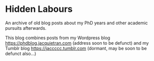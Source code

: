 # Hidden Labours

An archive of old blog posts about my PhD years and other academic pursuits afterwards.

This blog combines posts from my Wordpress blog https://phdblog.jacquietran.com (address soon to be defunct) and my Tumblr blog https://jaccccc.tumblr.com (dormant, may be soon to be defunct also...)